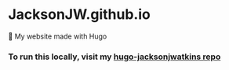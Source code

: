 # JacksonJW.github.io
🏡 My website made with Hugo

### To run this locally, visit my [hugo-jacksonjwatkins repo](https://github.com/JacksonJW/hugo-jacksonjwatkins.com "hugo-jacksonjwatkins.com repo")
